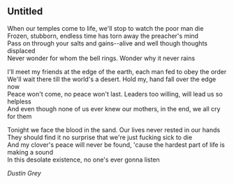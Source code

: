 ## Untitled
When our temples come to life, we'll stop to watch the poor man die  
Frozen, stubborn, endless time has torn away the preacher's mind  
Pass on through your salts and gains--alive and well though thoughts displaced  
Never wonder for whom the bell rings. Wonder why it never rains  

I'll meet my friends at the edge of the earth, each man fed to obey the order  
We'll wait there till the world's a desert. Hold my, hand fall over the edge now  
Peace won't come, no peace won't last. Leaders too willing, will lead us so helpless  
And even though none of us ever knew our mothers, in the end, we all cry for them  

Tonight we face the blood in the sand. Our lives never rested in our hands  
They should find it no surprise that we're just fucking sick to die  
And my clover's peace will never be found, 'cause the hardest part of life is making a sound  
In this desolate existence, no one's ever gonna listen  
  
*Dustin Grey*
